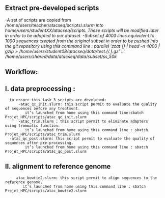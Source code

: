 ## Extract pre-developed scripts
-A set of scripts are copied from /home/users/teacher/atacseq/scripts/*.slurm  into home/users/studentXX/atacseq/scripts.
These scripts will be modified later in order to be adapted to our dataset.
-Subset of 4000 lines equivalent to 1000 sequences created from the original subset in order to be pushed into the git repository 
  using this command line : 
 parallel 'zcat {} | head -n 4000 | gzip > /home/users/student08/atacseq/data/test.{/.}.gz' ::: /home/users/shared/data/atacseq/data/subset/ss_50k*
   
 ## Workflow:
## I. data preprocessing :
      to ensure this task 3 scripts are developed:
          -atac_qc_init.slurm: this script permit to evaluate the quality of sequences before any treatment. 
             it’s launched from home using this command line:sbatch Projet_HPC/scripts/atac_qc_init.slurm
          -atac_trim.slurm : this script permit to eliminate adapters using trommatic function. 
             it’s launched from home using this command line : sbatch Projet_HPC/scripts/atac_trim.slurm
  	  -atac_qc_post.slurm: this script permit to evaluate the quality of sequences after pre-processing. 
             it’s launched from home using this command line : sbatch Projet_HPC/scripts/atac_qc_post.slurm
## II. alignment to reference genome        
         atac_bowtie2.slurm: this script permit to align sequences to the reference genome.
            it’s launched from home using this command line : sbatch Projet_HPC/scripts/atac_bowtie2.slurm
 
